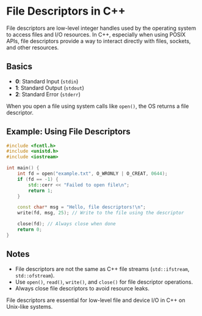 # File Descriptors in C++

File descriptors are low-level integer handles used by the operating system to access files and I/O resources. In C++, especially when using POSIX APIs, file descriptors provide a way to interact directly with files, sockets, and other resources.

## Basics

- **0**: Standard Input (`stdin`)
- **1**: Standard Output (`stdout`)
- **2**: Standard Error (`stderr`)

When you open a file using system calls like `open()`, the OS returns a file descriptor.

## Example: Using File Descriptors

```cpp
#include <fcntl.h>
#include <unistd.h>
#include <iostream>

int main() {
    int fd = open("example.txt", O_WRONLY | O_CREAT, 0644);
    if (fd == -1) {
        std::cerr << "Failed to open file\n";
        return 1;
    }

    const char* msg = "Hello, file descriptors!\n";
    write(fd, msg, 25); // Write to the file using the descriptor

    close(fd); // Always close when done
    return 0;
}
```

## Notes

- File descriptors are not the same as C++ file streams (`std::ifstream`, `std::ofstream`).
- Use `open()`, `read()`, `write()`, and `close()` for file descriptor operations.
- Always close file descriptors to avoid resource leaks.

File descriptors are essential for low-level file and device I/O in C++ on Unix-like systems.